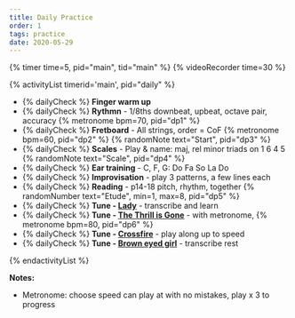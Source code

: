 ```yaml
---
title: Daily Practice
order: 1
tags: practice
date: 2020-05-29
---
```


{% timer time=5, pid="main", tid="main" %}
{% videoRecorder time=30 %}

<!-- markdownlint-disable MD013 -->

{% activityList timerid='main', pid="daily" %}

- {% dailyCheck %} **Finger warm up**
- {% dailyCheck %} **Rythmn** - 1/8ths downbeat, upbeat, octave pair, accuracy {% metronome bpm=70, pid="dp1" %}
- {% dailyCheck %} **Fretboard** - All strings, order = CoF {% metronome bpm=60, pid="dp2" %} {% randomNote text="Start", pid="dp3" %}
- {% dailyCheck %} **Scales** - Play & name: maj, rel minor triads on 1 6 4 5 {% randomNote text="Scale", pid="dp4" %}
- {% dailyCheck %} **Ear training** - C, F, G: Do Fa So La Do
- {% dailyCheck %} **Improvisation** - play 3 patterns, a few lines each
- {% dailyCheck %} **Reading** - p14-18 pitch, rhythm, together {% randomNumber text="Etude", min=1, max=8, pid="dp5"  %}
- {% dailyCheck %} **Tune - [Lady](/tunes/lady)** - transcribe and learn
- {% dailyCheck %} **Tune - [The Thrill is Gone](/tunes/the-thrill-is-gone)** - with metronome, {% metronome bpm=80, pid="dp6" %}
- {% dailyCheck %} **Tune - [Crossfire](/tunes/crossfire?timer=6)** - play along up to speed
- {% dailyCheck %} **Tune - [Brown eyed girl](/tunes/brown-eyed-girl/)** - transcribe rest

{% endactivityList %}

<!-- markdownlint-enable MD013 -->

**Notes:**

- Metronome: choose speed can play at with no mistakes, play x 3 to progress
